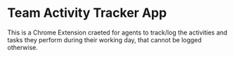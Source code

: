 # Team Activity Tracker App
This is a Chrome Extension craeted for agents to track/log the activities and tasks they perform during their working day, that cannot be logged otherwise.
